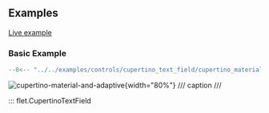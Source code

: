## Examples

[Live example](https://flet-controls-gallery.fly.dev/input/cupertinotextfield)

### Basic Example

```python
--8<-- "../../examples/controls/cupertino_text_field/cupertino_material_and_adaptive.py"
```

![cupertino-material-and-adaptive](../../examples/controls/cupertino_text_field/media/cupertino_material_and_adaptive.png){width="80%"}
/// caption
///

::: flet.CupertinoTextField
